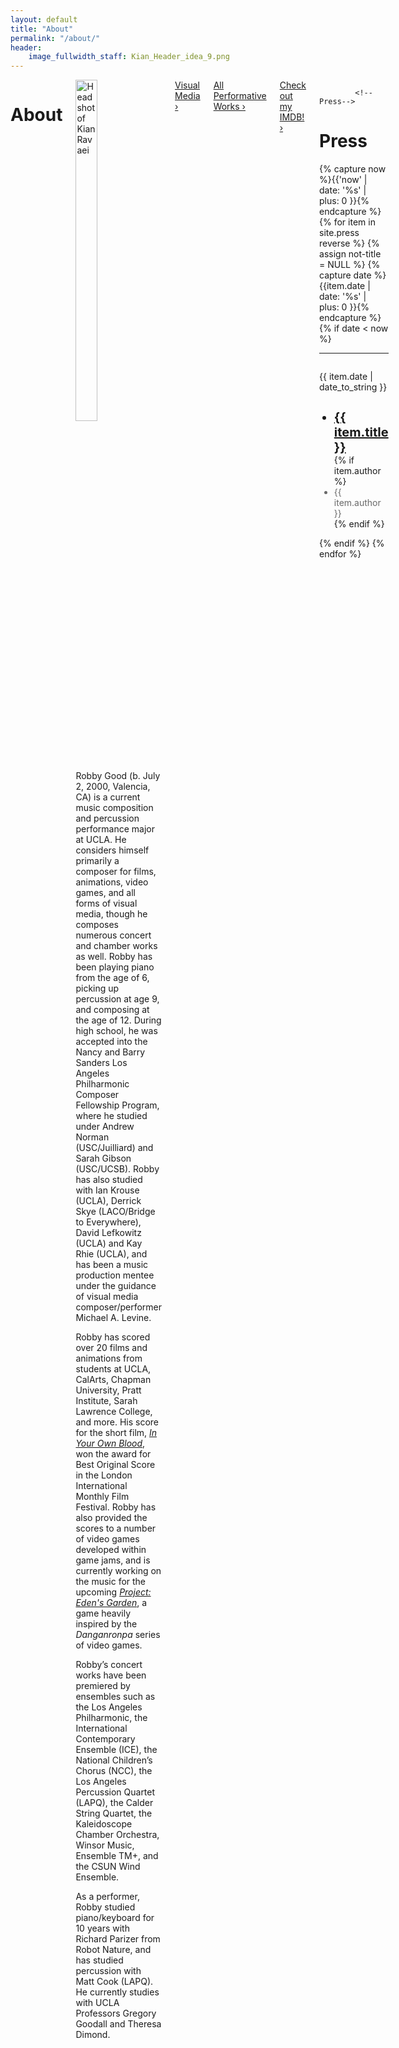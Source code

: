 ```yaml
---
layout: default
title: "About"
permalink: "/about/"
header:
    image_fullwidth_staff: Kian_Header_idea_9.png
---
```


<div class="row t30">
	<div class="medium-10 columns medium-offset-1 end">
			<header>
				<div itemprop="name">
					<h1 class="text-center">About</h1>
				</div>
			</header>
            <div itemprop="articleSection">
                <img class="b30" src="{{ site.urlimg }}kian_homepage2_square.jpeg" alt="Headshot of Kian Ravaei" class="wrap-left" style="width:50%;">
                <p>Robby Good (b. July 2, 2000, Valencia, CA) is a current music composition and percussion performance major at UCLA. He considers himself primarily a composer for films, animations, video games, and all forms of visual media, though he composes numerous concert and chamber works as well. Robby has been playing piano from the age of 6, picking up percussion at age 9, and composing at the age of 12. During high school, he was accepted into the Nancy and Barry Sanders Los Angeles Philharmonic Composer Fellowship Program, where he studied under Andrew Norman (USC/Juilliard) and Sarah Gibson (USC/UCSB). Robby has also studied with Ian Krouse (UCLA), Derrick Skye (LACO/Bridge to Everywhere), David Lefkowitz (UCLA) and Kay Rhie (UCLA), and has been a music production mentee under the guidance of visual media composer/performer Michael A. Levine.</p>
                <p>Robby has scored over 20 films and animations from students at UCLA, CalArts, Chapman University, Pratt Institute, Sarah Lawrence College, and more. His score for the short film, <a href="{{ site.url }}{{ site.baseurl }}/visual-media/in-your-own-blood/"><i>In Your Own Blood</i></a>, won the award for Best Original Score in the London International Monthly Film Festival. Robby has also provided the scores to a number of video games developed within game jams, and is currently working on the music for the upcoming <a href="https://www.youtube.com/channel/UCoIWNv3mHri8Oy6JPp4r7qw"><i>Project: Eden's Garden</i></a>, a game heavily inspired by the <i>Danganronpa</i> series of video games.</p>
                <p>Robby’s concert works have been premiered by ensembles such as the Los Angeles Philharmonic, the International Contemporary Ensemble (ICE), the National Children’s Chorus (NCC), the Los Angeles Percussion Quartet (LAPQ), the Calder String Quartet, the Kaleidoscope Chamber Orchestra, Winsor Music, Ensemble TM+, and the CSUN Wind Ensemble.</p>
                <p>As a performer, Robby studied piano/keyboard for 10 years with Richard Parizer from Robot Nature, and has studied percussion with Matt Cook (LAPQ). He currently studies with UCLA Professors Gregory Goodall and Theresa Dimond.</p>
            </div>
            <div>
                <a href="{{ site.url }}{{ site.baseurl }}/visual-media/" class="button expand">Visual Media ›</a>
            </div>
            <div>
                <a href="{{ site.url }}{{ site.baseurl }}/works/" class="button expand">All Performative Works ›</a>
            </div>
            <div>
                <a href="https://www.imdb.com/name/nm11572939/?ref_=nv_sr_srsg_1" class="button expand">Check out my IMDB! ›</a>
            </div>
            <div>
            
            <!--Press-->


<div class="text-center t30">
					<h1 class="h1">Press</h1>
				</div>
    {% capture now %}{{'now' | date: '%s' | plus: 0 }}{% endcapture %}
                {% for item in site.press reverse %}
                {% assign not-title = NULL %}
                {% capture date %}{{item.date | date: '%s' | plus: 0 }}{% endcapture %}
                {% if date < now %}
<div class="row">
                    <hr>
  <div class="small-5 columns">
    <p class="performance-date text-right">{{ item.date | date_to_string }}</p>
    </div>
  <div class="small-7 columns">
    <ul class="no-bullet">
                    <li style="font-size:20px;"><a href="{{ item.article_link }}"><b>{{ item.title }}</b></a></li>
                    {% if item.author %}
                    <li style="color:dimgray;">{{ item.author }}</li>
                    {% endif %}
      </ul>
      </div>
    </div>
      {% endif %}
                {% endfor %}


</div> <!-- /.row -->
</div>






<!--Saving this because of how much work it took me-->
<!--<p>His name is pronounced [<a href="https://en.wikipedia.org/wiki/Voiceless_velar_stop" target="_blank">k</a><a href="https://en.wikipedia.org/wiki/Close_front_unrounded_vowel" target="_blank">i</a><a href="https://en.wikipedia.org/wiki/Voiced_palatal_approximant" target="_blank">j</a><a href="https://en.wikipedia.org/wiki/Open_back_rounded_vowel" target="_blank">&#594;</a><a href="https://en.wikipedia.org/wiki/Voiced_dental,_alveolar_and_postalveolar_nasals" target="_blank">n</a> <a href="https://en.wikipedia.org/wiki/Voiced_dental_and_alveolar_taps_and_flaps" target="_blank">&#638;</a><a href="https://en.wikipedia.org/wiki/Near-open_front_unrounded_vowel" target="_blank">&#230;</a><a href="https://en.wikipedia.org/wiki/Voiced_labiodental_fricative" target="_blank">v</a><a href="https://en.wikipedia.org/wiki/Open_back_rounded_vowel" target="_blank">&#594;</a><a href="https://en.wikipedia.org/wiki/Vowel_length" target="_blank">&#720;</a><a href="https://en.wikipedia.org/wiki/Close_front_unrounded_vowel" target="_blank">i</a><a href="https://en.wikipedia.org/wiki/Vowel_length" target="_blank">&#720;</a>].</p>-->
